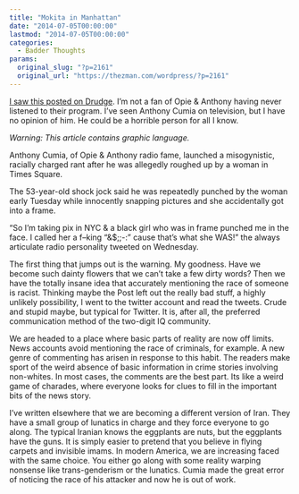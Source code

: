 ```yaml
---
title: "Mokita in Manhattan"
date: "2014-07-05T00:00:00"
lastmod: "2014-07-05T00:00:00"
categories:
  - Badder Thoughts
params:
  original_slug: "?p=2161"
  original_url: "https://thezman.com/wordpress/?p=2161"
---
```


<a
href="http://nypost.com/2014/07/04/shock-jock-anthony-cumia-fired-for-racist-twitter-rant/"
rel="noopener noreferrer" target="_blank">I saw this posted on
Drudge</a>. I’m not a fan of Opie & Anthony having never listened to
their program. I’ve seen Anthony Cumia on television, but I have no
opinion of him. He could be a horrible person for all I know.

*Warning: This article contains graphic language.*

Anthony Cumia, of Opie & Anthony radio fame, launched a misogynistic,
racially charged rant after he was allegedly roughed up by a woman in
Times Square.

The 53-year-old shock jock said he was repeatedly punched by the woman
early Tuesday while innocently snapping pictures and she accidentally
got into a frame.

“So I’m taking pix in NYC & a black girl who was in frame punched me in
the face. I called her a f–king “&$;;-:” cause that’s what she WAS!” the
always articulate radio personality tweeted on Wednesday.

The first thing that jumps out is the warning. My goodness. Have we
become such dainty flowers that we can’t take a few dirty words? Then we
have the totally insane idea that accurately mentioning the race of
someone is racist. Thinking maybe the Post left out the really bad
stuff, a highly unlikely possibility, I went to the twitter account and
read the tweets. Crude and stupid maybe, but typical for Twitter. It is,
after all, the preferred communication method of the two-digit IQ
community.

We are headed to a place where basic parts of reality are now off
limits. News accounts avoid mentioning the race of criminals, for
example. A new genre of commenting has arisen in response to this habit.
The readers make sport of the weird absence of basic information in
crime stories involving non-whites. In most cases, the comments are the
best part. Its like a weird game of charades, where everyone looks for
clues to fill in the important bits of the news story.

I’ve written elsewhere that we are becoming a different version of Iran.
They have a small group of lunatics in charge and they force everyone to
go along. The typical Iranian knows the eggplants are nuts, but the
eggplants have the guns. It is simply easier to pretend that you believe
in flying carpets and invisible imams. In modern America, we are
increasing faced with the same choice. You either go along with some
reality warping nonsense like trans-genderism or the lunatics. Cumia
made the great error of noticing the race of his attacker and now he is
out of work.
